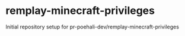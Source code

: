 # remplay-minecraft-privileges

Initial repository setup for pr-poehali-dev/remplay-minecraft-privileges